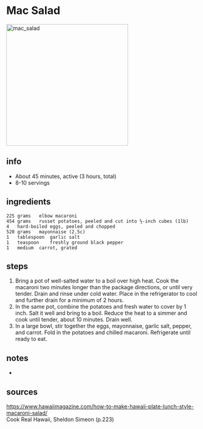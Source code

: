 # Mac Salad  
<img src="URL" alt="mac_salad" width="320"/>

## info  
* About 45 minutes, active (3 hours, total)  
* 8-10 servings  

## ingredients  
```
225	grams	elbow macaroni
454	grams	russet potatoes, peeled and cut into ½-inch cubes (1lb)
4	hard-boiled eggs, peeled and chopped
520	grams	mayonnaise (2.5c)
1	tablespoon	garlic salt
1	teaspoon	freshly ground black pepper
1	medium	carrot, grated
```

## steps  
1. Bring a pot of well-salted water to a boil over high heat. Cook the macaroni two minutes longer than the package directions, or until very tender. Drain and rinse under cold water. Place in the refrigerator to cool and further drain for a minimum of 2 hours.
2. In the same pot, combine the potatoes and fresh water to cover by 1 inch. Salt it well and bring to a boil. Reduce the heat to a simmer and cook until tender, about 10 minutes. Drain well.
3. In a large bowl, stir together the eggs, mayonnaise, garlic salt, pepper, and carrot. Fold in the potatoes and chilled macaroni. Refrigerate until ready to eat.

## notes  
* 

## sources   
https://www.hawaiimagazine.com/how-to-make-hawaii-plate-lunch-style-macaroni-salad/  
Cook Real Hawaii, Sheldon Simeon (p.223)  
